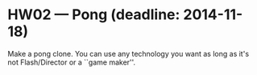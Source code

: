 HW02 — Pong (deadline: 2014-11-18)
===


Make a pong clone. You can use any technology you want as long as it's not Flash/Director or a ``game maker''.

